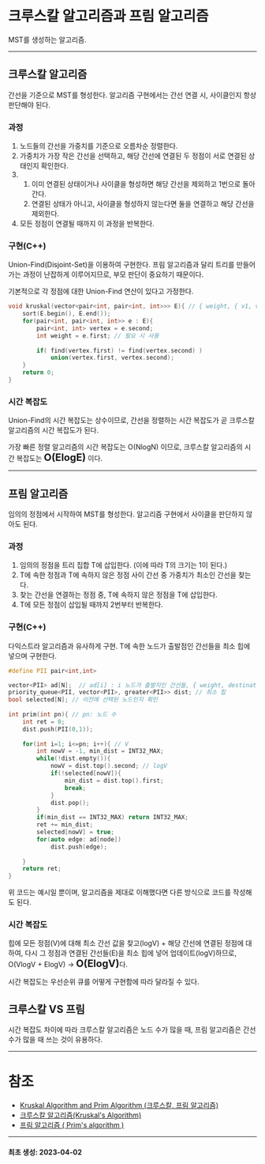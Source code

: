 # 크루스칼 알고리즘과 프림 알고리즘
MST를 생성하는 알고리즘.

- - -
##  크루스칼 알고리즘
간선을 기준으로 MST를 형성한다. 알고리즘 구현에서는 간선 연결 시, 사이클인지 항상 판단해야 된다.

###  과정
1. 노드들의 간선을 가중치를 기준으로 오름차순 정렬한다.
2. 가중치가 가장 작은 간선을 선택하고, 해당 간선에 연결된 두 정점이 서로 연결된 상태인지 확인한다.
3. &nbsp;
   1. 이미 연결된 상태이거나 사이클을 형성하면 해당 간선을 제외하고 1번으로 돌아간다.
   2. 연결된 상태가 아니고, 사이클을 형성하지 않는다면 둘을 연결하고 해당 간선을 제외한다. 
4. 모든 정점이 연결될 때까지 이 과정을 반복한다.

### 구현(C++)
Union-Find(Disjoint-Set)을 이용하여 구현한다. 프림 알고리즘과 달리 트리를 만들어가는 과정이 난잡하게 이루어지므로, 부모 판단이 중요하기 때문이다.

기본적으로 각 정점에 대한 Union-Find 연산이 있다고 가정한다.

```cpp
void kruskal(vector<pair<int, pair<int, int>>> E){ // { weight, { v1, v2 } }
    sort(E.begin(), E.end());
    for(pair<int, pair<int, int>> e : E){
        pair<int, int> vertex = e.second;
        int weight = e.first; // 필요 시 사용
        
        if( find(vertex.first) != find(vertex.second) )
            union(vertex.first, vertex.second);
    }
    return 0;
}
```

### 시간 복잡도
Union-Find의 시간 복잡도는 상수이므로, 간선을 정렬하는 시간 복잡도가 곧 크루스칼 알고리즘의 시간 복잡도가 된다.

가장 빠른 정렬 알고리즘의 시간 복잡도는 O(NlogN) 이므로, 크루스칼 알고리즘의 시간 복잡도는 <span style="font-size: 20px;">**O(ElogE)**</span> 이다.

- - -
## 프림 알고리즘
임의의 정점에서 시작하여 MST를 형성한다. 알고리즘 구현에서 사이클을 판단하지 않아도 된다.

### 과정
1. 임의의 정점을 트리 집합 T에 삽입한다. (이에 따라 T의 크기는 1이 된다.)
2. T에 속한 정점과 T에 속하지 않은 정점 사이 간선 중 가중치가 최소인 간선을 찾는다.
3. 찾는 간선을 연결하는 정점 중, T에 속하지 않은 정점을 T에 삽입한다. 
4. T에 모든 정점이 삽입될 때까지 2번부터 반복한다.

### 구현(C++)
다익스트라 알고리즘과 유사하게 구현. T에 속한 노드가 출발점인 간선들을 최소 힙에 넣으며 구현한다.

```cpp
#define PII pair<int,int>

vector<PII> ad[N];  // ad[i] : i 노드가 출발지인 간선들, { weight, destination }
priority_queue<PII, vector<PII>, greater<PII>> dist; // 최소 힙
bool selected[N]; // 이전에 선택된 노드인지 확인
    
int prim(int pn){ // pn: 노드 수
    int ret = 0;
    dist.push(PII(0,1));
    
    for(int i=1; i<=pn; i++){ // V
        int nowV = -1, min_dist = INT32_MAX;
        while(!dist.empty()){
            nowV = dist.top().second; // logV
            if(!selected[nowV]){
                min_dist = dist.top().first;
                break;
            }
            dist.pop();
        }
        if(min_dist == INT32_MAX) return INT32_MAX;
        ret += min_dist;
        selected[nowV] = true;
        for(auto edge: ad[node])
            dist.push(edge);
    
    }
    return ret;
}
```
위 코드는 예시일 뿐이며, 알고리즘을 제대로 이해했다면 다른 방식으로 코드를 작성해도 된다.

### 시간 복잡도
힙에 모든 정점(V)에 대해 최소 간선 값을 찾고(logV) + 해당 간선에 연결된 정점에 대하여, 다시 그 정점과 연결된 간선들(E)을 최소 힙에 넣어 업데이트(logV)하므로, O(VlogV + ElogV) -> <span style="font-size:20px;">**O(ElogV)**</span>다.

시간 복잡도는 우선순위 큐를 어떻게 구현함에 따라 달라질 수 있다.

## 크루스칼 VS 프림
시간 복잡도 차이에 따라 크루스칼 알고리즘은 노드 수가 많을 때, 프림 알고리즘은 간선 수가 많을 때 쓰는 것이 유용하다.
- - -
# 참조
* [Kruskal Algorithm and Prim Algorithm (크루스칼, 프림 알고리즘)](https://eehoeskrap.tistory.com/39)
* [크루스칼 알고리즘(Kruskal's Algorithm)](https://8iggy.tistory.com/160)
* [프림 알고리즘 ( Prim's algorithm )](https://www.weeklyps.com/entry/%ED%94%84%EB%A6%BC-%EC%95%8C%EA%B3%A0%EB%A6%AC%EC%A6%98-Prims-algorithm)
- - -
#### 최초 생성: 2023-04-02
